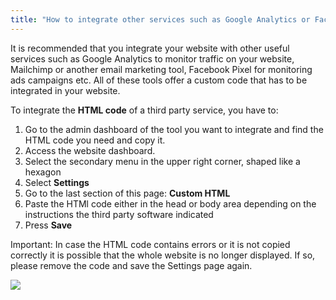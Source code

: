 ```yaml
---
title: "How to integrate other services such as Google Analytics or Facebook Pixel?"
---
```


It is recommended that you integrate your website with other useful
services such as Google Analytics to monitor traffic on your website,
Mailchimp or another email marketing tool, Facebook Pixel for monitoring
ads campaigns etc. All of these tools offer a custom code that has to be
integrated in your website.

To integrate the **HTML code** of a third party service, you have to:

1)  Go to the admin dashboard of the tool you want to integrate and find
    the HTML code you need and copy it.
2)  Access the website dashboard.
3)  Select the secondary menu in the upper right corner, shaped like a hexagon
4)  Select **Settings**
5)  Go to the last section of this page: **Custom HTML**
6)  Paste the HTMl code either in the head or body area depending on the
    instructions the third party software indicated
7)  Press **Save**

<p class="p-4 text-sm text-yellow-700 border-l-4 border-yellow-400 bg-yellow-50">
    Important: In case the HTML code contains errors or it is not copied
    correctly it is possible that the whole website is no longer displayed.
    If so, please remove the code and save the Settings page again.
</p>

<a href="/assets/help/005.png">
    <img src="/assets/help/005.png" />
</a>
